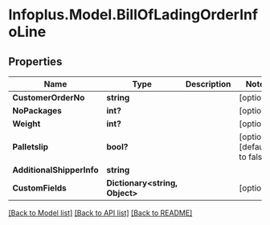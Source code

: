 # Infoplus.Model.BillOfLadingOrderInfoLine
## Properties

Name | Type | Description | Notes
------------ | ------------- | ------------- | -------------
**CustomerOrderNo** | **string** |  | [optional] 
**NoPackages** | **int?** |  | [optional] 
**Weight** | **int?** |  | [optional] 
**Palletslip** | **bool?** |  | [optional] [default to false]
**AdditionalShipperInfo** | **string** |  | 
**CustomFields** | **Dictionary&lt;string, Object&gt;** |  | [optional] 

[[Back to Model list]](../README.md#documentation-for-models) [[Back to API list]](../README.md#documentation-for-api-endpoints) [[Back to README]](../README.md)

